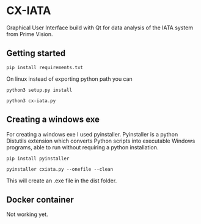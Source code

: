 # CX-IATA

Graphical User Interface build with Qt for data analysis of the IATA system from Prime Vision.

## Getting started

```
pip install requirements.txt
```
On linux instead of exporting python path you can
```
python3 setup.py install
```
```
python3 cx-iata.py
```

## Creating a windows exe

For creating a windows exe I used pyinstaller. Pyinstaller is a python Distutils extension which converts Python scripts into executable Windows programs, able to run without requiring a python installation.
```
pip install pyinstaller
```
```
pyinstaller cxiata.py --onefile --clean
```
This will create an .exe file in the dist folder.

## Docker container

Not working yet.